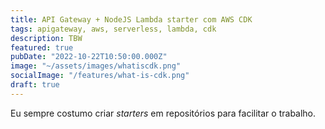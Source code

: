 ```yaml
---
title: API Gateway + NodeJS Lambda starter com AWS CDK
tags: apigateway, aws, serverless, lambda, cdk
description: TBW
featured: true
pubDate: "2022-10-22T10:50:00.000Z"
image: "~/assets/images/whatiscdk.png"
socialImage: "/features/what-is-cdk.png"
draft: true
---
```


Eu sempre costumo criar _starters_ em repositórios para facilitar o trabalho.